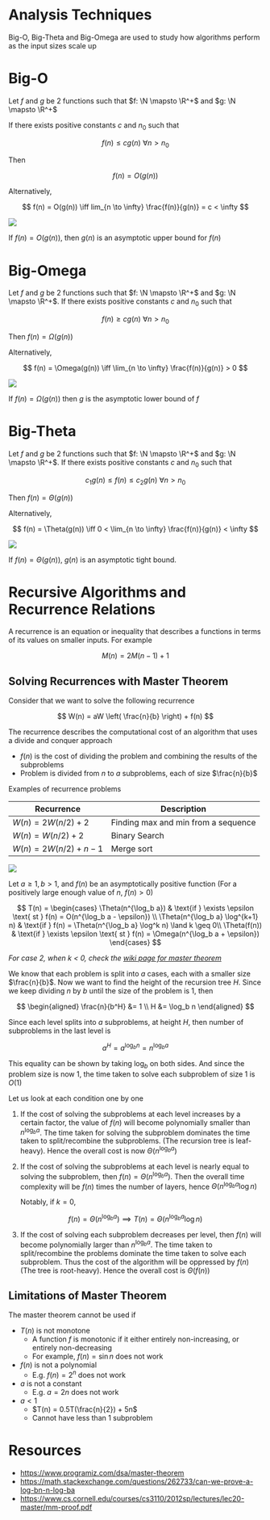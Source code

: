 # Analysis Techniques

Big-O, Big-Theta and Big-Omega are used to study how algorithms perform as the input sizes scale up

# Big-O

Let $f$ and $g$ be 2 functions such that $f: \N \mapsto \R^+$ and $g: \N \mapsto \R^+$

If there exists positive constants $c$ and $n_0$ such that

$$
f(n) \leq c g(n) \ \forall n > n_0
$$

Then 

$$
f(n) = O(g(n))
$$

Alternatively,

$$
f(n) = O(g(n)) \iff lim_{n \to \infty} \frac{f(n)}{g(n)} = c < \infty
$$

![](https://media.geeksforgeeks.org/wp-content/cdn-uploads/20200807150308/3363.png)

If $f(n) = O(g(n))$, then $g(n)$ is an asymptotic upper bound for $f(n)$

# Big-Omega

Let $f$ and $g$ be 2 functions such that $f: \N \mapsto \R^+$ and $g: \N \mapsto \R^+$. If there exists positive constants $c$ and $n_0$ such that

$$
f(n) \geq c g(n) \ \forall n > n_0
$$

Then $f(n) = \Omega(g(n))$

Alternatively,

$$
f(n) = \Omega(g(n)) \iff \lim_{n \to \infty} \frac{f(n)}{g(n)} > 0
$$

![](https://media.geeksforgeeks.org/wp-content/cdn-uploads/20200807150659/3611.png)

If $f(n) = \Omega(g(n))$ then $g$ is the asymptotic lower bound of $f$

# Big-Theta

Let $f$ and $g$ be 2 functions such that $f: \N \mapsto \R^+$ and $g: \N \mapsto \R^+$. If there exists positive constants $c$ and $n_0$ such that

$$
c_1 g(n) \leq f(n) \leq c_2 g(n) \ \forall n > n_0
$$

Then $f(n) = \Theta(g(n))$

Alternatively,

$$
f(n) = \Theta(g(n)) \iff 0 < \lim_{n \to \infty} \frac{f(n)}{g(n)} < \infty
$$

![](https://cdn.kastatic.org/ka-perseus-images/c14a48f24cae3fd563cb3627ee2a74f56c0bcef6.png)

If $f(n) = \Theta(g(n))$, $g(n)$ is an asymptotic tight bound.

# Recursive Algorithms and Recurrence Relations

A recurrence is an equation or inequality that describes a functions in terms of its values on smaller inputs. For example

$$
M(n) = 2M(n-1) + 1
$$

## Solving Recurrences with Master Theorem

Consider that we want to solve the following recurrence

$$
W(n) = aW \left( \frac{n}{b} \right) + f(n)
$$

The recurrence describes the computational cost of an algorithm that uses a divide and conquer approach

- $f(n)$ is the cost of dividing the problem and combining the results of the subproblems
- Problem is divided from $n$ to $a$ subproblems, each of size $\frac{n}{b}$

Examples of recurrence problems

| Recurrence               | Description                         |
| ------------------------ | ----------------------------------- |
| $W(n) = 2W(n/2) + 2$     | Finding max and min from a sequence |
| $W(n) = W(n/2) + 2$      | Binary Search                       |
| $W(n) = 2W(n/2) + n - 1$ | Merge sort                          |

![](https://media.geeksforgeeks.org/wp-content/uploads/AlgoAnalysis.png)

Let $a \geq 1, b > 1$, and $f(n)$ be an asymptotically positive function (For a positively large enough value of $n$, $f(n) > 0$) 

$$
T(n) = \begin{cases}
\Theta(n^{\log_b a}) & \text{if } \exists \epsilon \text{ st } f(n) = O(n^{\log_b a - \epsilon}) \\
\Theta(n^{\log_b a} \log^{k+1} n) & \text{if } f(n) = \Theta(n^{\log_b a} \log^k n) \land k \geq 0\\
\Theta(f(n)) & \text{if } \exists \epsilon \text{ st } f(n) = \Omega(n^{\log_b a + \epsilon})
\end{cases}
$$

*For case 2, when k < 0, check the [wiki page for master theorem](https://en.wikipedia.org/wiki/Master_theorem_(analysis_of_algorithms))*

We know that each problem is split into $a$ cases, each with a smaller size $\frac{n}{b}$. Now we want to find the height of the recursion tree $H$. Since we keep dividing $n$ by $b$ until the size of the problem is $1$, then 

$$
\begin{aligned}
\frac{n}{b^H} &= 1 \\
H &= \log_b n
\end{aligned}
$$

Since each level splits into $a$ subproblems, at height $H$, then number of subproblems in the last level is

$$
a^H = a^{\log_b n} = n^{\log_b a}
$$

This equality can be shown by taking $\log_b$ on both sides. And since the problem size is now $1$, the time taken to solve each subproblem of size $1$ is $O(1)$

Let us look at each condition one by one

1. If the cost of solving the subproblems at each level increases by a certain factor, the value of $f(n)$ will become polynomially smaller than $n^{\log_b a}$. The time taken for solving the subproblem dominates the time taken to split/recombine the subproblems. (The recursion tree is leaf-heavy). Hence the overall cost is now $\Theta(n^{\log_b a})$

2. If the cost of solving the subproblems at each level is nearly equal to solving the subproblem, then $f(n) = \Theta(n^{\log_b a})$. Then the overall time complexity will be $f(n)$ times the number of layers, hence $\Theta(n^{\log_b a} \log n)$

    Notably, if $k = 0$,

$$
f(n) = \Theta(n^{\log_b a}) \implies T(n) = \Theta(n^{\log_b a} \log n)
$$

3. If the cost of solving each subproblem decreases per level, then $f(n)$ will become polynomially larger than $n^{\log_b a}$. The time taken to split/recombine the problems dominate the time taken to solve each subproblem. Thus the cost of the algorithm will be oppressed by $f(n)$ (The tree is root-heavy). Hence the overall cost is $\Theta(f(n))$

## Limitations of Master Theorem

The master theorem cannot be used if
- $T(n)$ is not monotone
    - A function $f$ is monotonic if it either entirely non-increasing, or entirely non-decreasing
    - For example, $f(n) = \sin n$ does not work
- $f(n)$ is not a polynomial
    - E.g. $f(n) = 2^n$ does not work
- $a$ is not a constant
    - E.g. $a = 2n$ does not work
- $a < 1$
    - $T(n) = 0.5T(\frac{n}{2}) + 5n$
    - Cannot have less than 1 subproblem

# Resources

- https://www.programiz.com/dsa/master-theorem
- https://math.stackexchange.com/questions/262733/can-we-prove-a-log-bn-n-log-ba
- https://www.cs.cornell.edu/courses/cs3110/2012sp/lectures/lec20-master/mm-proof.pdf